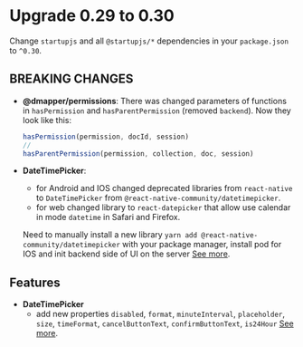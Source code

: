 # Upgrade 0.29 to 0.30

Change `startupjs` and all `@startupjs/*` dependencies in your `package.json` to `^0.30`.

## BREAKING CHANGES

- **@dmapper/permissions**: There was changed parameters of functions in `hasPermission` and `hasParentPermission` (removed `backend`). Now they look like this:

  ```js
  hasPermission(permission, docId, session)
  //
  hasParentPermission(permission, collection, doc, session)
  ```

- **DateTimePicker**: 
  - for Android and IOS changed deprecated libraries from `react-native` to `DateTimePicker` from `@react-native-community/datetimepicker`.
  - for web changed library to `react-datepicker` that allow use calendar in mode `datetime` in Safari and Firefox.

  Need to manually install a new library `yarn add @react-native-community/datetimepicker` with your package manager, install pod for IOS and init backend side of UI on the server [See more](/docs/forms/DateTimePicker).


## Features

- **DateTimePicker**
  - add new properties `disabled`, `format`, `minuteInterval`, `placeholder`, `size`, `timeFormat`, `cancelButtonText`, `confirmButtonText`, `is24Hour` [See more](/docs/forms/DateTimePicker).
